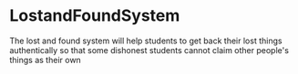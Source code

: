 # LostandFoundSystem
The lost and found system will help students to get back their lost things authentically so that some dishonest students cannot claim other people's things as their own
